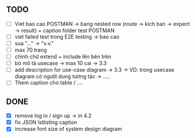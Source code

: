 ## TODO
- [ ] Viet bao cao POSTMAN -> bang nested row (route -> kich ban -> expect -> result) + caption folder test POSTMAN
- [ ] viet failed test trong E2E testing -> bao cao
- [ ] sua "..." -> "v.v." 
- [ ] max 70 trang
- [ ] chỉnh chữ extend + include lên bên trên
- [ ] bỏ mô tả usecase -> max 10 cai -> 3.3
- [ ] add description for use-case diagram -> 3.3 -> VD: trong usecase diagram có người dung tương tác -> .....
- [ ] Them caption cho table / ....

## DONE 
- [x] remove log in / sign up -> in 4.2 
- [x] fix JSON lstlisting caption
- [x] increase font size of system design diagram